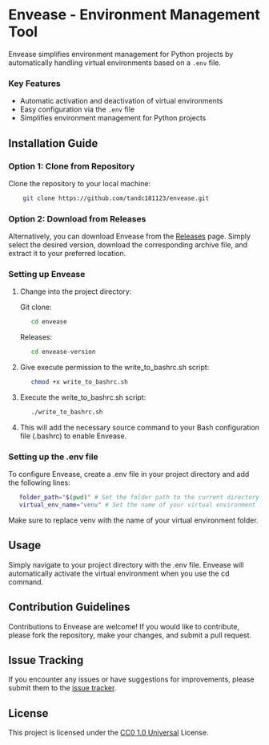 # Envease - Environment Management Tool

Envease simplifies environment management for Python projects by automatically handling virtual environments based on a `.env` file.

### Key Features

-   Automatic activation and deactivation of virtual environments
-   Easy configuration via the `.env` file
-   Simplifies environment management for Python projects

## Installation Guide

### Option 1: Clone from Repository

Clone the repository to your local machine:

```bash
    git clone https://github.com/tandc181123/envease.git
```

### Option 2: Download from Releases

Alternatively, you can download Envease from the [Releases](https://github.com/tandc181123/envease/releases) page. Simply select the desired version, download the corresponding archive file, and extract it to your preferred location.

### Setting up Envease

1. Change into the project directory:

    Git clone:

    ```bash
       cd envease
    ```

    Releases:

    ```bash
       cd envease-version
    ```

2. Give execute permission to the write_to_bashrc.sh script:

    ```bash
       chmod +x write_to_bashrc.sh
    ```

3. Execute the write_to_bashrc.sh script:

    ```bash
       ./write_to_bashrc.sh
    ```

4. This will add the necessary source command to your Bash configuration file (.bashrc) to enable Envease.

### Setting up the .env file

To configure Envease, create a .env file in your project directory and add the following lines:

```bash
   folder_path="$(pwd)" # Set the folder path to the current directory
   virtual_env_name="venv" # Set the name of your virtual environment folder
```

Make sure to replace venv with the name of your virtual environment folder.

## Usage

Simply navigate to your project directory with the .env file. Envease will automatically activate the virtual environment when you use the cd command.

## Contribution Guidelines

Contributions to Envease are welcome! If you would like to contribute, please fork the repository, make your changes, and submit a pull request.

## Issue Tracking

If you encounter any issues or have suggestions for improvements, please submit them to the [issue tracker](https://github.com/tandc181123/envease/issues).

## License

This project is licensed under the [CC0 1.0 Universal](https://creativecommons.org/publicdomain/zero/1.0/) License.
